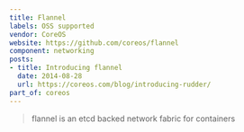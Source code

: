 ```yaml
---
title: Flannel
labels: OSS supported
vendor: CoreOS
website: https://github.com/coreos/flannel
component: networking
posts:
- title: Introducing flannel
  date: 2014-08-28
  url: https://coreos.com/blog/introducing-rudder/
part_of: coreos
---
```

> flannel is an etcd backed network fabric for containers
